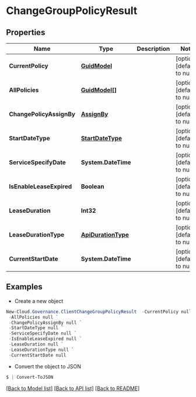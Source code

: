 # ChangeGroupPolicyResult
## Properties

Name | Type | Description | Notes
------------ | ------------- | ------------- | -------------
**CurrentPolicy** | [**GuidModel**](GuidModel.md) |  | [optional] [default to null]
**AllPolicies** | [**GuidModel[]**](GuidModel.md) |  | [optional] [default to null]
**ChangePolicyAssignBy** | [**AssignBy**](AssignBy.md) |  | [optional] [default to null]
**StartDateType** | [**StartDateType**](StartDateType.md) |  | [optional] [default to null]
**ServiceSpecifyDate** | **System.DateTime** |  | [optional] [default to null]
**IsEnableLeaseExpired** | **Boolean** |  | [optional] [default to null]
**LeaseDuration** | **Int32** |  | [optional] [default to null]
**LeaseDurationType** | [**ApiDurationType**](ApiDurationType.md) |  | [optional] [default to null]
**CurrentStartDate** | **System.DateTime** |  | [optional] [default to null]

## Examples

- Create a new object
```powershell
New-Cloud.Governance.ClientChangeGroupPolicyResult  -CurrentPolicy null `
 -AllPolicies null `
 -ChangePolicyAssignBy null `
 -StartDateType null `
 -ServiceSpecifyDate null `
 -IsEnableLeaseExpired null `
 -LeaseDuration null `
 -LeaseDurationType null `
 -CurrentStartDate null
```

- Convert the object to JSON
```powershell
$ | Convert-ToJSON
```


[[Back to Model list]](../README.md#documentation-for-models) [[Back to API list]](../README.md#documentation-for-api-endpoints) [[Back to README]](../README.md)


